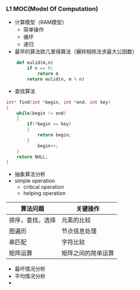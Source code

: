 ### L1 MOC(Model Of Computation)
+ 计算模型（RAM模型）
	+ 简单操作
	+ 循环
	+ 递归
+ 最早的算法欧几里得算法（辗转相除法求最大公因数）
```python
	def eulid(m,n)
		if n == 0:
			return m
		return eulid(n, m % n)
```
+ 查找算法
```c
int* find(int *begin, int *end, int key) 
{
	while(begin != end) 
	{
		if(*begin == key) 
		{
			return begin;
		}
			begin++;
	}
	return NULL;
} 
```
+ 抽象算法分析
+ simple operation
	+ critical operation
	+ helping operation

| 算法问题 | 关键操作 |
| ---- | ---- |
| 排序，查找，选择 | 元素的比较 |
| 图遍历 | 节点信息处理 |
| 串匹配 | 字符比较 |
| 矩阵运算 | 矩阵之间的简单运算 |
+  最坏情况分析
+  平均情况分析
+ 